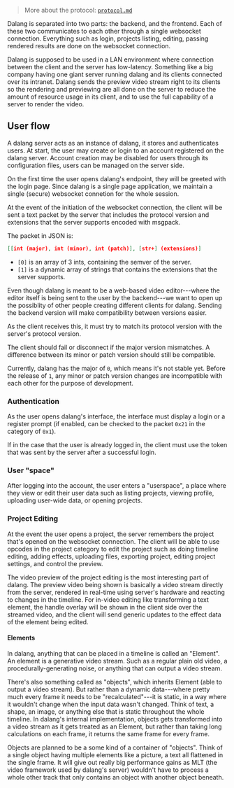 > More about the protocol: [`protocol.md`](protocol.md)

Dalang is separated into two parts: the backend, and the frontend. Each of these two communicates to each other through a single websocket connection. Everything such as login, projects listing, editing, passing rendered results are done on the websocket connection.

Dalang is supposed to be used in a LAN environment where connection between the client and the server has low-latency. Something like a big company having one giant server running dalang and its clients connected over its intranet. Dalang sends the preview video stream right to its clients so the rendering and previewing are all done on the server to reduce the amount of resource usage in its client, and to use the full capability of a server to render the video.

## User flow

A dalang server acts as an instance of dalang, it stores and authenticates users. At start, the user may create or login to an account registered on the dalang server. Account creation may be disabled for users through its configuration files, users can be managed on the server side.

On the first time the user opens dalang's endpoint, they will be greeted with the login page. Since dalang is a single page application, we maintain a single (secure) websocket connetion for the whole session.

At the event of the initiation of the websocket connection, the client will be sent a text packet by the server that includes the protocol version and extensions that the server supports encoded with msgpack.

The packet in JSON is:
```json
[[int (major), int (minor), int (patch)], [str+] (extensions)]
```

 - `[0]` is an array of 3 ints, containing the semver of the server.
 - `[1]` is a dynamic array of strings that contains the extensions that the server supports.

Even though dalang is meant to be a web-based video editor---where the editor itself is being sent to the user by the backend---we want to open up the possiblity of other people creating different clients for dalang. Sending the backend version will make compatibility between versions easier.

As the client receives this, it must try to match its protocol version with the server's protocol version.

The client should fail or disconnect if the major version mismatches. A difference between its minor or patch version should still be compatible.

Currently, dalang has the major of `0`, which means it's not stable yet. Before the release of `1`, any minor or patch version changes are incompatible with each other for the purpose of development.

### Authentication

As the user opens dalang's interface, the interface must display a login or a register prompt (if enabled, can be checked to the packet `0x21` in the category of `0x1`).

If in the case that the user is already logged in, the client must use the token that was sent by the server after a successful login.

### User "space"

After logging into the account, the user enters a "userspace", a place where they view or edit their user data such as listing projects, viewing profile, uploading user-wide data, or opening projects.

### Project Editing

At the event the user opens a project, the server remembers the project that's opened on the websocket connection. The client will be able to use opcodes in the project category to edit the project such as doing timeline editing, adding effects, uploading files, exporting project, editing project settings, and control the preview.

The video preview of the project editing is the most interesting part of dalang. The preview video being shown is basically a video stream directly from the server, rendered in real-time using server's hardware and reacting to changes in the timeline. For in-video editing like transforming a text element, the handle overlay will be shown in the client side over the streamed video, and the client will send generic updates to the effect data of the element being edited.

#### Elements

In dalang, anything that can be placed in a timeline is called an "Element". An element is a generative video stream. Such as a regular plain old video, a procedurally-generating noise, or anything that can output a video stream.

There's also something called as "objects", which inherits Element (able to output a video stream). But rather than a dynamic data---where pretty much every frame it needs to be "recalculated"---it is static, in a way where it wouldn't change when the input data wasn't changed. Think of text, a shape, an image, or anything else that is static throughout the whole timeline. In dalang's internal implementation, objects gets transformed into a video stream as it gets treated as an Element, but rather than taking long calculations on each frame, it returns the same frame for every frame.

Objects are planned to be a some kind of a container of "objects". Think of a single object having multiple elements like a picture, a text all flattened in the single frame. It will give out really big performance gains as MLT (the video framework used by dalang's server) wouldn't have to process a whole other track that only contains an object with another object beneath.
